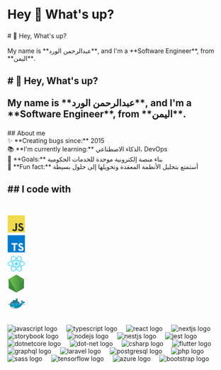 <h1 align="left">Hey 👋 What's up?</h1>

###

<p align="left"># 👋 Hey, What's up?<br><br>My name is **عبدالرحمن الورد**, and I'm a **Software Engineer**, from **اليمن**.</p>

###

<h2 align="left"># 👋 Hey, What's up?<br><br>My name is **عبدالرحمن الورد**, and I'm a **Software Engineer**, from **اليمن**.</h2>

###

<p align="left">## About me<br>✨ **Creating bugs since:** 2015  <br>📚 **I'm currently learning:** الذكاء الاصطناعي، DevOps  <br>🎯 **Goals:** بناء منصة إلكترونية موحدة للخدمات الحكومية  <br>🎲 **Fun fact:** أستمتع بتحليل الأنظمة المعقدة وتحويلها إلى حلول بسيطة</p>

###

<h2 align="left">## I code with<br><p align="left"><br>  <img src="https://raw.githubusercontent.com/devicons/devicon/master/icons/javascript/javascript-original.svg" alt="JavaScript" width="40" height="40"/><br>  <img src="https://raw.githubusercontent.com/devicons/devicon/master/icons/typescript/typescript-original.svg" alt="TypeScript" width="40" height="40"/><br>  <img src="https://raw.githubusercontent.com/devicons/devicon/master/icons/react/react-original.svg" alt="React" width="40" height="40"/><br>  <img src="https://raw.githubusercontent.com/devicons/devicon/master/icons/nodejs/nodejs-original.svg" alt="Node.js" width="40" height="40"/><br>  <img src="https://raw.githubusercontent.com/devicons/devicon/master/icons/docker/docker-original.svg" alt="Docker" width="40" height="40"/><br></p>

###

<div align="left">
  <img src="https://cdn.jsdelivr.net/gh/devicons/devicon/icons/javascript/javascript-original.svg" height="40" alt="javascript logo"  />
  <img width="12" />
  <img src="https://cdn.jsdelivr.net/gh/devicons/devicon/icons/typescript/typescript-original.svg" height="40" alt="typescript logo"  />
  <img width="12" />
  <img src="https://cdn.jsdelivr.net/gh/devicons/devicon/icons/react/react-original.svg" height="40" alt="react logo"  />
  <img width="12" />
  <img src="https://cdn.jsdelivr.net/gh/devicons/devicon/icons/nextjs/nextjs-original.svg" height="40" alt="nextjs logo"  />
  <img width="12" />
  <img src="https://cdn.jsdelivr.net/gh/devicons/devicon/icons/storybook/storybook-original.svg" height="40" alt="storybook logo"  />
  <img width="12" />
  <img src="https://cdn.jsdelivr.net/gh/devicons/devicon/icons/nodejs/nodejs-original.svg" height="40" alt="nodejs logo"  />
  <img width="12" />
  <img src="https://cdn.jsdelivr.net/gh/devicons/devicon/icons/nestjs/nestjs-original.svg" height="40" alt="nestjs logo"  />
  <img width="12" />
  <img src="https://cdn.jsdelivr.net/gh/devicons/devicon/icons/jest/jest-plain.svg" height="40" alt="jest logo"  />
  <img width="12" />
  <img src="https://cdn.jsdelivr.net/gh/devicons/devicon/icons/dotnetcore/dotnetcore-original.svg" height="40" alt="dotnetcore logo"  />
  <img width="12" />
  <img src="https://cdn.jsdelivr.net/gh/devicons/devicon/icons/dot-net/dot-net-original.svg" height="40" alt="dot-net logo"  />
  <img width="12" />
  <img src="https://cdn.jsdelivr.net/gh/devicons/devicon/icons/csharp/csharp-original.svg" height="40" alt="csharp logo"  />
  <img width="12" />
  <img src="https://cdn.jsdelivr.net/gh/devicons/devicon/icons/flutter/flutter-original.svg" height="40" alt="flutter logo"  />
  <img width="12" />
  <img src="https://cdn.jsdelivr.net/gh/devicons/devicon/icons/graphql/graphql-plain.svg" height="40" alt="graphql logo"  />
  <img width="12" />
  <img src="https://cdn.jsdelivr.net/gh/devicons/devicon/icons/laravel/laravel-original.svg" height="40" alt="laravel logo"  />
  <img width="12" />
  <img src="https://cdn.jsdelivr.net/gh/devicons/devicon/icons/postgresql/postgresql-original.svg" height="40" alt="postgresql logo"  />
  <img width="12" />
  <img src="https://cdn.jsdelivr.net/gh/devicons/devicon/icons/php/php-original.svg" height="40" alt="php logo"  />
  <img width="12" />
  <img src="https://cdn.jsdelivr.net/gh/devicons/devicon/icons/sass/sass-original.svg" height="40" alt="sass logo"  />
  <img width="12" />
  <img src="https://cdn.jsdelivr.net/gh/devicons/devicon/icons/tensorflow/tensorflow-original.svg" height="40" alt="tensorflow logo"  />
  <img width="12" />
  <img src="https://cdn.jsdelivr.net/gh/devicons/devicon/icons/azure/azure-original.svg" height="40" alt="azure logo"  />
  <img width="12" />
  <img src="https://cdn.jsdelivr.net/gh/devicons/devicon/icons/bootstrap/bootstrap-original.svg" height="40" alt="bootstrap logo"  />
</div>

###
